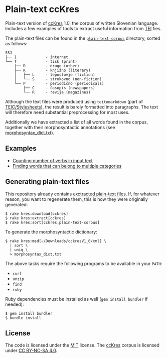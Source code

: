 # Plain-text ccKres

Plain-text version of [ccKres] 1.0, the corpus of written Slovenian language.
Includes a few examples of tools to extract useful information from [TEI] fies.

The plain-text files can be found in the
[`plain-text-corpus`][plain] directory, sorted as follows:

    SSJ
    ├── I             - internet
    └── T             - tisk (print)
        ├── D         - drugo (other)
        ├── K         - knjižno (literary)
        │   ├── L     - leposlovje (fiction)
        │   └── S     - strokovno (non-fiction)
        └── P         - periodično (periodicals)
            ├── C     - časopis (newspapers)
            └── R     - revija (magazines)

Although the text files were produced using `teitomarkdown` (part of
[TEIC/Stylesheets][teic]), the result is barely formatted into paragraphs. The
text will therefore need substantial preprocessing for most uses.

Additionally we have extracted a list of all words found in the corpus,
together with their morphosyntactic annotations (see
[morphosyntax_dict.txt](morphosyntax_dict.txt)).

## Examples

  * [Counting number of verbs in input text](examples/count_verbs.rb)
  * [Finding words that can belong to multiple
    categories](examples/multiple_categories.rb)

## Generating plain-text files

This repository already contains [exctracted plain-text files][plain]. If, for
whatever reason, you want to regenerate them, this is how they were originally
generated:

    $ rake kres:download[cckres]
    $ rake kres:extract[cckres]
    $ rake kres:sort[cckres,plain-text-corpus]

To generate the morphosyntactic dictionary:

    $ rake kres:msd[~/Downloads/cckresV1_0/xml] \
      | sort \
      | uniq \
      > morphosyntax_dict.txt

The above tasks require the following programs to be available in your `PATH`:

  * `curl`
  * `unzip`
  * `find`
  * `ruby`

Ruby dependencies must be installed as well (`gem install bundler` if needed):

    $ gem install bundler
    $ bundle install

## License

The code is licensed under the [MIT] license. The [ccKres] corpus is licensed
under [CC BY-NC-SA 4.0][cc].

[cckres]: http://eng.slovenscina.eu/korpusi/proste-zbirke
[tei]: http://www.tei-c.org/Guidelines/P5/
[teic]: https://github.com/TEIC/Stylesheets/tree/dev/bin
[plain]: plain-text-corpus
[mit]: https://opensource.org/licenses/MIT
[cc]: https://creativecommons.org/licenses/by-nc-sa/4.0/
